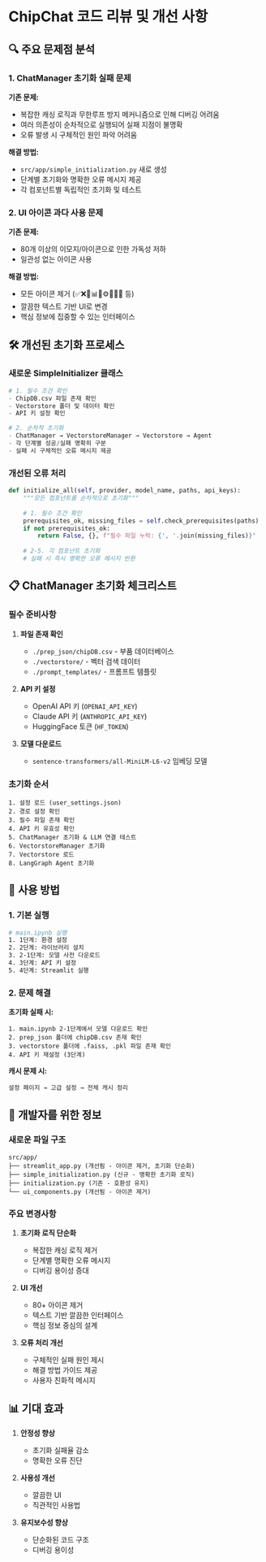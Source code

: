 # ChipChat 코드 리뷰 및 개선 사항

## 🔍 주요 문제점 분석

### 1. ChatManager 초기화 실패 문제

**기존 문제:**
- 복잡한 캐싱 로직과 무한루프 방지 메커니즘으로 인해 디버깅 어려움
- 여러 의존성이 순차적으로 실행되어 실패 지점이 불명확
- 오류 발생 시 구체적인 원인 파악 어려움

**해결 방법:**
- `src/app/simple_initialization.py` 새로 생성
- 단계별 초기화와 명확한 오류 메시지 제공
- 각 컴포넌트별 독립적인 초기화 및 테스트

### 2. UI 아이콘 과다 사용 문제

**기존 문제:**
- 80개 이상의 이모지/아이콘으로 인한 가독성 저하
- 일관성 없는 아이콘 사용

**해결 방법:**
- 모든 아이콘 제거 (✅❌🔄📊🤖⚙️💬📄🚀 등)
- 깔끔한 텍스트 기반 UI로 변경
- 핵심 정보에 집중할 수 있는 인터페이스

## 🛠️ 개선된 초기화 프로세스

### 새로운 SimpleInitializer 클래스

```python
# 1. 필수 조건 확인
- ChipDB.csv 파일 존재 확인
- Vectorstore 폴더 및 데이터 확인
- API 키 설정 확인

# 2. 순차적 초기화
- ChatManager → VectorstoreManager → Vectorstore → Agent
- 각 단계별 성공/실패 명확히 구분
- 실패 시 구체적인 오류 메시지 제공
```

### 개선된 오류 처리

```python
def initialize_all(self, provider, model_name, paths, api_keys):
    """모든 컴포넌트를 순차적으로 초기화"""
    
    # 1. 필수 조건 확인
    prerequisites_ok, missing_files = self.check_prerequisites(paths)
    if not prerequisites_ok:
        return False, {}, f"필수 파일 누락: {', '.join(missing_files)}"
    
    # 2-5. 각 컴포넌트 초기화
    # 실패 시 즉시 명확한 오류 메시지 반환
```

## 📋 ChatManager 초기화 체크리스트

### 필수 준비사항

1. **파일 존재 확인**
   - `./prep_json/chipDB.csv` - 부품 데이터베이스
   - `./vectorstore/` - 벡터 검색 데이터
   - `./prompt_templates/` - 프롬프트 템플릿

2. **API 키 설정**
   - OpenAI API 키 (`OPENAI_API_KEY`)
   - Claude API 키 (`ANTHROPIC_API_KEY`) 
   - HuggingFace 토큰 (`HF_TOKEN`)

3. **모델 다운로드**
   - `sentence-transformers/all-MiniLM-L6-v2` 임베딩 모델

### 초기화 순서

```
1. 설정 로드 (user_settings.json)
2. 경로 설정 확인
3. 필수 파일 존재 확인
4. API 키 유효성 확인
5. ChatManager 초기화 & LLM 연결 테스트
6. VectorstoreManager 초기화
7. Vectorstore 로드
8. LangGraph Agent 초기화
```

## 🚀 사용 방법

### 1. 기본 실행

```bash
# main.ipynb 실행
1. 1단계: 환경 설정
2. 2단계: 라이브러리 설치  
3. 2-1단계: 모델 사전 다운로드
4. 3단계: API 키 설정
5. 4단계: Streamlit 실행
```

### 2. 문제 해결

**초기화 실패 시:**
```
1. main.ipynb 2-1단계에서 모델 다운로드 확인
2. prep_json 폴더에 chipDB.csv 존재 확인
3. vectorstore 폴더에 .faiss, .pkl 파일 존재 확인
4. API 키 재설정 (3단계)
```

**캐시 문제 시:**
```
설정 페이지 → 고급 설정 → 전체 캐시 정리
```

## 🔧 개발자를 위한 정보

### 새로운 파일 구조

```
src/app/
├── streamlit_app.py (개선됨 - 아이콘 제거, 초기화 단순화)
├── simple_initialization.py (신규 - 명확한 초기화 로직)
├── initialization.py (기존 - 호환성 유지)
└── ui_components.py (개선됨 - 아이콘 제거)
```

### 주요 변경사항

1. **초기화 로직 단순화**
   - 복잡한 캐싱 로직 제거
   - 단계별 명확한 오류 메시지
   - 디버깅 용이성 증대

2. **UI 개선**
   - 80+ 아이콘 제거
   - 텍스트 기반 깔끔한 인터페이스
   - 핵심 정보 중심의 설계

3. **오류 처리 개선**
   - 구체적인 실패 원인 제시
   - 해결 방법 가이드 제공
   - 사용자 친화적 메시지

## 📊 기대 효과

1. **안정성 향상**
   - 초기화 실패율 감소
   - 명확한 오류 진단

2. **사용성 개선**
   - 깔끔한 UI
   - 직관적인 사용법

3. **유지보수성 향상**
   - 단순화된 코드 구조
   - 디버깅 용이성 